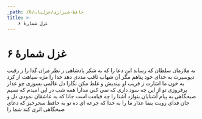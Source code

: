 ```yaml
---
_path: /حافظ-شیرازی/غزلیات/6
title: >-
    غزل شمارهٔ ۶
---
```

# غزل شمارهٔ ۶

به ملازمان سلطان که رساند این دعا را
که به شکر پادشاهی ز نظر مران گدا را
ز رقیب دیوسیرت به خدای خود پناهم
مگر آن شهاب ثاقب مددی دهد خدا را
مژه سیاهت ار کرد به خون ما اشارت
ز فریب او بیندیش و غلط مکن نگارا
دل عالمی بسوزی چو عذار برفروزی
تو از این چه سود داری که نمی کنی مدارا
همه شب در این امیدم که نسیم صبحگاهی
به پیام آشنایان بنوازد آشنا را
چه قیامت است جانا که به عاشقان نمودی
دل و جان فدای رویت بنما عذار ما را
به خدا که جرعه ای ده تو به حافظ سحرخیز
که دعای صبحگاهی اثری کند شما را
